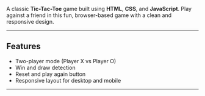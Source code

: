 A classic **Tic-Tac-Toe** game built using **HTML**, **CSS**, and **JavaScript**. Play against a friend in this fun, browser-based game with a clean and responsive design.

--------------
## Features

- Two-player mode (Player X vs Player O)
- Win and draw detection
- Reset and play again button
- Responsive layout for desktop and mobile
----------------
